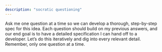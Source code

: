 ```yaml
---
description: "socratic questioning"
---
```


Ask me one question at a time so we can develop a thorough, step-by-step spec
for this idea. Each question should build on my previous answers, and our end
goal is to have a detailed specification I can hand off to a developer. Let’s
do this iteratively and dig into every relevant detail. Remember, only one
question at a time.
